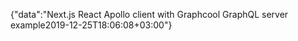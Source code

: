 {"data":"Next.js React Apollo client with Graphcool GraphQL server example2019-12-25T18:06:08+03:00"}
